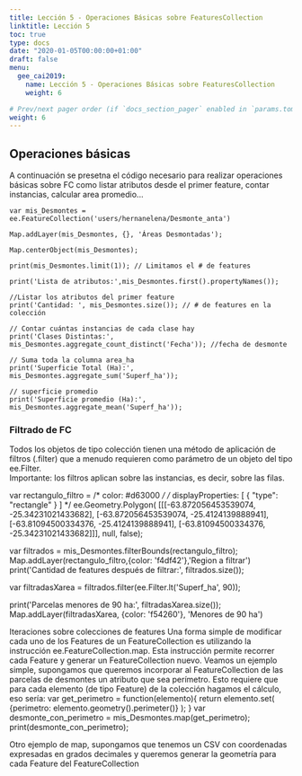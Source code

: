 ```yaml
---
title: Lección 5 - Operaciones Básicas sobre FeaturesCollection
linktitle: Lección 5 
toc: true
type: docs
date: "2020-01-05T00:00:00+01:00"
draft: false
menu:
  gee_cai2019:
    name: Lección 5 - Operaciones Básicas sobre FeaturesCollection
    weight: 6

# Prev/next pager order (if `docs_section_pager` enabled in `params.toml`)
weight: 6
---
```



## Operaciones básicas 

A continuación se presetna el código necesario para realizar operaciones básicas sobre FC como listar atributos desde el primer feature, contar instancias, calcular area promedio...

```{js}
var mis_Desmontes = ee.FeatureCollection('users/hernanelena/Desmonte_anta')

Map.addLayer(mis_Desmontes, {}, 'Áreas Desmontadas');

Map.centerObject(mis_Desmontes);

print(mis_Desmontes.limit(1)); // Limitamos el # de features

print('Lista de atributos:',mis_Desmontes.first().propertyNames()); 

//Listar los atributos del primer feature
print('Cantidad: ', mis_Desmontes.size()); // # de features en la colección

// Contar cuántas instancias de cada clase hay
print('Clases Distintas:',  mis_Desmontes.aggregate_count_distinct('Fecha')); //fecha de desmonte

// Suma toda la columna area_ha
print('Superficie Total (Ha):', mis_Desmontes.aggregate_sum('Superf_ha'));

// superficie promedio
print('Superficie promedio (Ha):', mis_Desmontes.aggregate_mean('Superf_ha'));
```


### Filtrado de FC
Todos los objetos de tipo colección tienen una método de aplicación de filtros (.filter) que a menudo requieren como parámetro de un objeto del tipo ee.Filter.  
Importante: los filtros aplican sobre las instancias, es decir, sobre las filas.

var rectangulo_filtro =
	/* color: #d63000 */
	/* displayProperties: [
  	{
    	"type": "rectangle"
  	}
	] */
	ee.Geometry.Polygon(
    	[[[-63.872056453539074, -25.34231021433682],
      	[-63.872056453539074, -25.4124139888941],
      	[-63.81094500334376, -25.4124139888941],
      	[-63.81094500334376, -25.34231021433682]]], null, false);

var filtrados = mis_Desmontes.filterBounds(rectangulo_filtro);
Map.addLayer(rectangulo_filtro,{color: 'f4df42'},'Region a filtrar')
print('Cantidad de features después de filtrar:', filtrados.size());

var filtradasXarea = filtrados.filter(ee.Filter.lt('Superf_ha', 90));

print('Parcelas menores de 90 ha:', filtradasXarea.size());
Map.addLayer(filtradasXarea, {color: 'f54260'}, 'Menores de 90 ha')

Iteraciones sobre colecciones de features
Una forma simple de modificar cada uno de los Features de un FeatureCollection es utilizando la instrucción ee.FeatureCollection.map. Esta instrucción permite recorrer cada Feature y generar un FeatureCollection nuevo.
Veamos un ejemplo simple, supongamos que queremos incorporar al FeatureCollection de las parcelas de desmontes  un atributo que sea perímetro. Esto requiere que para cada elemento (de tipo Feature) de la colección hagamos el cálculo, eso sería:
var get_perimetro = function(elemento){
    	return elemento.set(
        	{perimetro: elemento.geometry().perimeter()}
    	);
}
var desmonte_con_perimetro = mis_Desmontes.map(get_perimetro);
print(desmonte_con_perimetro);

Otro ejemplo de map, supongamos que tenemos un CSV con coordenadas expresadas en grados decimales y queremos generar la geometría para cada Feature del FeatureCollection
